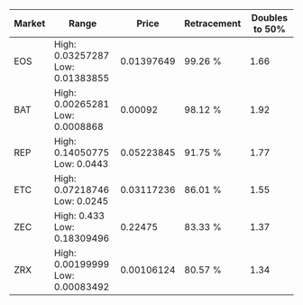 | Market | Range | Price| Retracement | Doubles to 50% |
| --- | --- | --- | --- | --- |
| EOS | High: 0.03257287<br />Low: 0.01383855 | 0.01397649 | 99.26 % | 1.66 |
| BAT | High: 0.00265281<br />Low: 0.0008868 | 0.00092 | 98.12 % | 1.92 |
| REP | High: 0.14050775<br />Low: 0.0443 | 0.05223845 | 91.75 % | 1.77 |
| ETC | High: 0.07218746<br />Low: 0.0245 | 0.03117236 | 86.01 % | 1.55 |
| ZEC | High: 0.433<br />Low: 0.18309496 | 0.22475 | 83.33 % | 1.37 |
| ZRX | High: 0.00199999<br />Low: 0.00083492 | 0.00106124 | 80.57 % | 1.34 |
